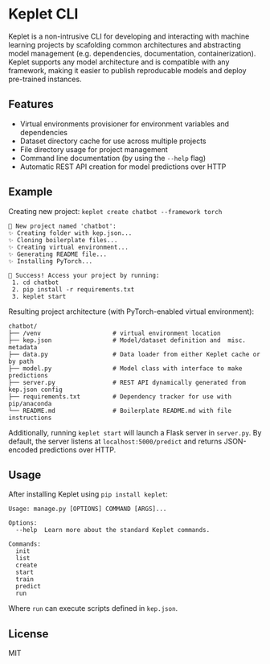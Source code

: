 # Keplet CLI
Keplet is a non-intrusive CLI for developing and interacting with machine learning projects by scafolding common architectures and abstracting model management (e.g. dependencies, documentation, containerization). Keplet supports any model architecture and is compatible with any framework, making it easier to publish reproducable models and deploy pre-trained instances.

## Features
- Virtual environments provisioner for environment variables and dependencies
- Dataset directory cache for use across multiple projects
- File directory usage for project management
- Command line documentation (by using the `--help` flag)
- Automatic REST API creation for model predictions over HTTP

## Example
Creating new project: `keplet create chatbot --framework torch`

```
🤖 New project named 'chatbot':
✨ Creating folder with kep.json...
✨ Cloning boilerplate files...
✨ Creating virtual environment...
✨ Generating README file...
✨ Installing PyTorch...

🤖 Success! Access your project by running:
 1. cd chatbot
 2. pip install -r requirements.txt
 3. keplet start
```

Resulting project architecture (with PyTorch-enabled virtual environment):

    chatbot/
    ├── /venv                    # virtual environment location
    ├── kep.json                 # Model/dataset definition and  misc. metadata
    ├── data.py                  # Data loader from either Keplet cache or by path
    ├── model.py                 # Model class with interface to make predictions
    ├── server.py                # REST API dynamically generated from kep.json config
    ├── requirements.txt         # Dependency tracker for use with pip/anaconda
    └── README.md                # Boilerplate README.md with file instructions

Additionally, running `keplet start` will launch a Flask server in `server.py`. By default, the server listens at `localhost:5000/predict` and returns JSON-encoded predictions over HTTP.

## Usage
After installing Keplet using `pip install keplet`:

```
Usage: manage.py [OPTIONS] COMMAND [ARGS]...

Options:
  --help  Learn more about the standard Keplet commands.

Commands:
  init
  list
  create
  start
  train
  predict
  run
```

Where `run` can execute scripts defined in `kep.json`. 

## License
MIT
